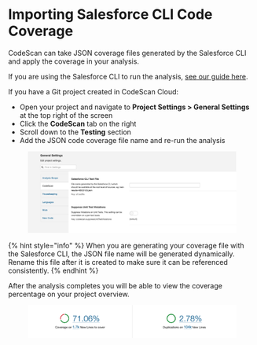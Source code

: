 # Importing Salesforce CLI Code Coverage

CodeScan can take JSON coverage files generated by the Salesforce CLI and apply the coverage in your analysis.

If you are using the Salesforce CLI to run the analysis, [see our guide here](../codescan-integration/codescan-sfdx-plugin/importing-code-coverage-from-sfdx-projects.md).&#x20;

If you have a Git project created in CodeScan Cloud:

* Open your project and navigate to **Project Settings > General Settings** at the top right of the screen
* Click the **CodeScan** tab on the right
* Scroll down to the **Testing** section
* Add the JSON code coverage file name and re-run the analysis

<figure><img src="../../../.gitbook/assets/image (3) (1) (1).png" alt=""><figcaption></figcaption></figure>

{% hint style="info" %}
When you are generating your coverage file with the Salesforce CLI, the JSON file name will be generated dynamically.  Rename this file after it is created to make sure it can be referenced consistently.
{% endhint %}

After the analysis completes you will be able to view the coverage percentage on your project overview.

<figure><img src="../../../.gitbook/assets/image (1491).png" alt=""><figcaption></figcaption></figure>
